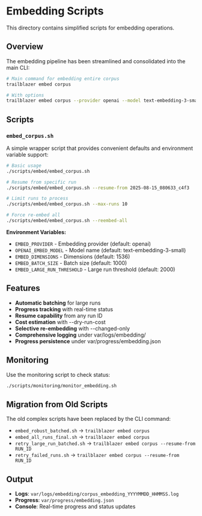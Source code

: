 # Embedding Scripts

This directory contains simplified scripts for embedding operations.

## Overview

The embedding pipeline has been streamlined and consolidated into the main CLI:

```bash
# Main command for embedding entire corpus
trailblazer embed corpus

# With options
trailblazer embed corpus --provider openai --model text-embedding-3-small --dimensions 1536
```

## Scripts

### `embed_corpus.sh`

A simple wrapper script that provides convenient defaults and environment variable support:

```bash
# Basic usage
./scripts/embed/embed_corpus.sh

# Resume from specific run
./scripts/embed/embed_corpus.sh --resume-from 2025-08-15_080633_c4f3

# Limit runs to process
./scripts/embed/embed_corpus.sh --max-runs 10

# Force re-embed all
./scripts/embed/embed_corpus.sh --reembed-all
```

**Environment Variables:**

- `EMBED_PROVIDER` - Embedding provider (default: openai)
- `OPENAI_EMBED_MODEL` - Model name (default: text-embedding-3-small)
- `EMBED_DIMENSIONS` - Dimensions (default: 1536)
- `EMBED_BATCH_SIZE` - Batch size (default: 1000)
- `EMBED_LARGE_RUN_THRESHOLD` - Large run threshold (default: 2000)

## Features

- **Automatic batching** for large runs
- **Progress tracking** with real-time status
- **Resume capability** from any run ID
- **Cost estimation** with --dry-run-cost
- **Selective re-embedding** with --changed-only
- **Comprehensive logging** under var/logs/embedding/
- **Progress persistence** under var/progress/embedding.json

## Monitoring

Use the monitoring script to check status:

```bash
./scripts/monitoring/monitor_embedding.sh
```

## Migration from Old Scripts

The old complex scripts have been replaced by the CLI command:

- `embed_robust_batched.sh` → `trailblazer embed corpus`
- `embed_all_runs_final.sh` → `trailblazer embed corpus`
- `retry_large_run_batched.sh` → `trailblazer embed corpus --resume-from RUN_ID`
- `retry_failed_runs.sh` → `trailblazer embed corpus --resume-from RUN_ID`

## Output

- **Logs**: `var/logs/embedding/corpus_embedding_YYYYMMDD_HHMMSS.log`
- **Progress**: `var/progress/embedding.json`
- **Console**: Real-time progress and status updates
